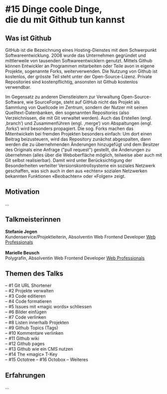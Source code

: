 # #15 Dinge coole Dinge,<br>die du mit Github tun kannst


## Was ist Github<br>
GitHub ist die Bezeichnung eines Hosting-Dienstes mit dem Schwerpunkt Softwareentwicklung. 2008 wurde das Unternehmen gegründet und mittlerweile von tausenden Softwareentwicklern genutzt. Mittels Github können Entwickler an Programmen mitarbeiten oder Teile avon in eigene Projekte, sogenannte Forks, weiterverwenden. Die Nutzung von Github ist kostenlos, der grösste Teil steht unter der Open-Source-Lizenz. Private Repositories sind kostenpflichtig, ansonsten ist Github kostenlos verwendbar.

Im Gegensatz zu anderen Dienstleistern zur Verwaltung Open-Source-Software, wie SourceForge, steht auf GitHub nicht das Projekt als Sammlung von Quellcode im Zentrum, sondern der Nutzer mit seinen Quelltext-Datenbanken, den sogenannten Repositories (also Verzeichnissen, die mit Git verwaltet werden). Auch das Erstellen (engl. ‚branch‘) und Zusammenführen (engl. ‚merge‘) von Abspaltungen (engl. ‚forks‘) wird besonders propagiert. Die sog. Forks machen das Mitentwickeln bei fremden Projekten besonders einfach: Um dort einen Beitrag beizusteuern, wird das Repository zunächst abgespalten, dann werden die zu übernehmenden Änderungen hinzugefügt und dem Besitzer des Originals eine Anfrage ("pull request") gestellt, die Änderungen zu übernehmen (alles über die Weboberfläche möglich, teilweise aber auch mit Git selbst realisierbar). Damit wird unter Berücksichtigung der Besonderheiten verteilter Versionskontrollsysteme ein soziales Netzwerk geschaffen, was sich auch in den aus «echten» sozialen Netzwerken bekannten Funktionen «Beobachten» oder «Folgen» zeigt.
## Motivation
...

## Talkmeisterinnen
<strong>Stefanie Jegen</strong><br>
Kundenservice/Projektleiterin, Absolventin Web Frontend Developer <a target="_blank" href="http://www.web-professionals.ch">Web Professionals</a><br>
<br>
<strong>Marielle Beusch</strong><br>
Polygrafin, Absolventin Web Frontend Developer <a target="_blank" href="http://www.web-professionals.ch">Web Professionals</a>

## Themen des Talks<br>
– #1 Git URL Shortener <br>
– #2 Projekte verwalten <br>
– #3 Code editieren <br>
– #4 Code formatieren <br>
– #5 Issues mit «magic words» schliessen <br>
– #6 Bilder einfügen <br>
– #7 Code verlinken <br>
– #8 Listen innerhalb Projekten <br>
– #9 Github Topics (Tags) <br>
– #10 Kommentare verlinken <br>
– #11 Github wiki <br>
– #12 Github pages <br>
– #13 Github wie ein CMS nutzen <br>
– #14 The «magic» T-Key <br>
– #15 Octotree
– #16 Octobox
– Weiteres

## Erfahrungen
...
